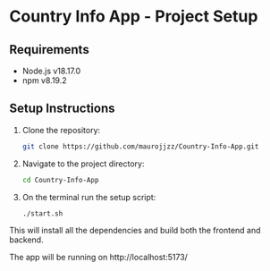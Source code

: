 # Country Info App - Project Setup

## Requirements

- Node.js v18.17.0
- npm v8.19.2

## Setup Instructions

1. Clone the repository:
    ```bash
    git clone https://github.com/maurojjzz/Country-Info-App.git
    ```

2. Navigate to the project directory:
    ```bash
    cd Country-Info-App
    ```

3. On the terminal run the setup script:
    ```bash
    ./start.sh
    ```

This will install all the dependencies and build both the frontend and backend.

The app will be running on http://localhost:5173/



